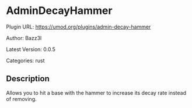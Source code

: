 # AdminDecayHammer

Plugin URL: https://umod.org/plugins/admin-decay-hammer

Author: Bazz3l

Latest Version: 0.0.5

Categories: rust

## Description

Allows you to hit a base with the hammer to increase its decay rate instead of removing.
